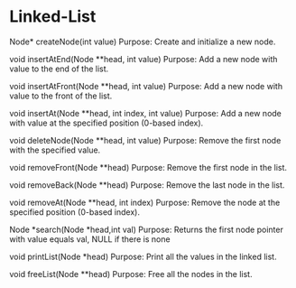 # Linked-List
Node* createNode(int value)
Purpose: Create and initialize a new node.

void insertAtEnd(Node **head, int value)
Purpose: Add a new node with value to the end of the list.

void insertAtFront(Node **head, int value)
Purpose: Add a new node with value to the front of the list.

void insertAt(Node **head, int index, int value)
Purpose: Add a new node with value at the specified position (0-based index).

void deleteNode(Node **head, int value)
Purpose: Remove the first node with the specified value.

void removeFront(Node **head)
Purpose: Remove the first node in the list.

void removeBack(Node **head)
Purpose: Remove the last node in the list.

void removeAt(Node **head, int index)
Purpose: Remove the node at the specified position (0-based index).

Node *search(Node *head,int val)
Purpose: Returns the first node pointer with value equals val, NULL if there is none

void printList(Node *head)
Purpose: Print all the values in the linked list.

void freeList(Node **head)
Purpose: Free all the nodes in the list.
